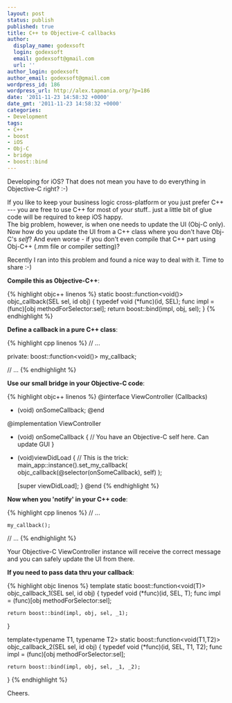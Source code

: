 ```yaml
---
layout: post
status: publish
published: true
title: C++ to Objective-C callbacks
author:
  display_name: godexsoft
  login: godexsoft
  email: godexsoft@gmail.com
  url: ''
author_login: godexsoft
author_email: godexsoft@gmail.com
wordpress_id: 186
wordpress_url: http://alex.tapmania.org/?p=186
date: '2011-11-23 14:58:32 +0000'
date_gmt: '2011-11-23 14:58:32 +0000'
categories:
- Development
tags:
- C++
- boost
- iOS
- Obj-C
- bridge
- boost::bind
---
```

Developing for iOS?
That does not mean you have to do everything in Objective-C right? :-)

If you like to keep your business logic cross-platform or you just prefer C++
--- you are free to use C++ for most of your stuff.. just a little bit of glue code will be required to keep iOS happy.  
The big problem, however, is when one needs to update the UI (Obj-C only).
Now how do you update the UI from a C++ class where you don't have Obj-C's _self_?
And even worse - if you don't even compile that C++ part using Obj-C++ (.mm file or compiler setting)?

Recently I ran into this problem and found a nice way to deal with it. Time to share :-)

**Compile this as Objective-C++**:

{% highlight objc++ linenos %}
static boost::function<void()> objc_callback(SEL sel, id obj)
{
  typedef void (*func)(id, SEL);
  func impl = (func)[obj methodForSelector:sel];
  return boost::bind(impl, obj, sel);
}
{% endhighlight %}

**Define a callback in a pure C++ class**:

{% highlight cpp linenos %}
// ...

private:
    boost::function<void()> my_callback;

// ...
{% endhighlight %}

**Use our small bridge in your Objective-C code**:

{% highlight objc++ linenos %}
@interface ViewController (Callbacks)
- (void) onSomeCallback;
@end

@implementation ViewController
- (void) onSomeCallback
{
    // You have an Objective-C self here. Can update GUI
}

- (void)viewDidLoad
{
    // This is the trick:
    main_app::instance().set_my_callback(
        objc_callback(@selector(onSomeCallback), self) );

    [super viewDidLoad];
}
@end
{% endhighlight %}

**Now when you 'notify' in your C++ code**:

{% highlight cpp linenos %}
// ...

    my_callback();

// ...
{% endhighlight %}

Your Objective-C ViewController instance will receive the correct message and
you can safely update the UI from there.

**If you need to pass data thru your callback**:

{% highlight objc linenos %}
template<typename T>
static boost::function<void(T)> objc_callback_1(SEL sel, id obj)
{
    typedef void (*func)(id, SEL, T);
    func impl = (func)[obj methodForSelector:sel];

    return boost::bind(impl, obj, sel, _1);
}

template<typename T1, typename T2>
static boost::function<void(T1,T2)> objc_callback_2(SEL sel, id obj)
{
    typedef void (*func)(id, SEL, T1, T2);
    func impl = (func)[obj methodForSelector:sel];

    return boost::bind(impl, obj, sel, _1, _2);
}
{% endhighlight %}

Cheers.
